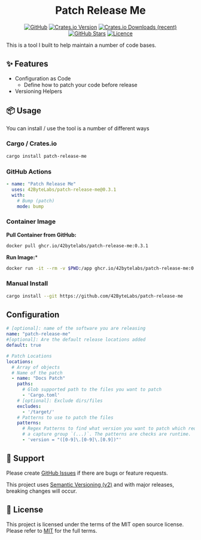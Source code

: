 <!-- markdownlint-disable -->
<div align="center">
<h1>Patch Release Me</h1>

[![GitHub](https://img.shields.io/badge/github-%23121011.svg?style=for-the-badge&logo=github&logoColor=white)][github]
[![Crates.io Version](https://img.shields.io/crates/v/patch-release-me?style=for-the-badge)][crates-io]
[![Crates.io Downloads (recent)](https://img.shields.io/crates/dr/patch-release-me?style=for-the-badge)][crates-io]
[![GitHub Stars](https://img.shields.io/github/stars/42ByteLabs/patch-release-me?style=for-the-badge)][github]
[![Licence](https://img.shields.io/github/license/Ileriayo/markdown-badges?style=for-the-badge)][license]

</div>
<!-- markdownlint-restore -->

This is a tool I built to help maintain a number of code bases.

## ✨ Features

- Configuration as Code
  - Define how to patch your code before release
- Versioning Helpers

## 📦 Usage

You can install / use the tool is a number of different ways

### Cargo / Crates.io

```bash
cargo install patch-release-me
```

### GitHub Actions

```yaml
- name: "Patch Release Me"
  uses: 42ByteLabs/patch-release-me@0.3.1
  with:
    # Bump (patch)
    mode: bump
```

### Container Image

**Pull Container from GitHub:**

```bash
docker pull ghcr.io/42bytelabs/patch-release-me:0.3.1
```

**Run Image:***

```bash
docker run -it --rm -v $PWD:/app ghcr.io/42bytelabs/patch-release-me:0.3.1 patch-release-me --help
```

### Manual Install 

```bash
cargo install --git https://github.com/42ByteLabs/patch-release-me
```

## Configuration

```yaml
# [optional]: name of the software you are releasing
name: "patch-release-me"
#[optional]: Are the default release locations added
default: true

# Patch Locations
locations:
  # Array of objects
  # Name of the patch
  - name: "Docs Patch"
    paths:
      # Glob supported path to the files you want to patch
      - 'Cargo.toml'
    # [optional]: Exclude dirs/files
    excludes:
      - '/target/'
    # Patterns to use to patch the files
    patterns:
      # Regex Patterns to find what version you want to patch which requires
      # a capture group `(...)`. The patterns are checks are runtime.
      - 'version = "([0-9]\.[0-9]\.[0.9])"'
```

## 🦸 Support

Please create [GitHub Issues][github-issues] if there are bugs or feature requests.

This project uses [Semantic Versioning (v2)][semver] and with major releases, breaking changes will occur.

## 📓 License

This project is licensed under the terms of the MIT open source license.
Please refer to [MIT][license] for the full terms.

<!-- Resources -->
[license]: ./LICENSE
[semver]: https://semver.org/
[github]: https://github.com/42ByteLabs/patch-release-me
[github-issues]: https://github.com/42ByteLabs/patch-release-me/issues
[crates-io]: https://crates.io/crates/patch-release-me
